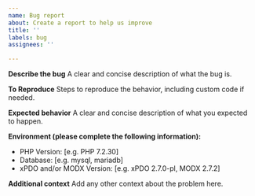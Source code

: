 ```yaml
---
name: Bug report
about: Create a report to help us improve
title: ''
labels: bug
assignees: ''

---
```


**Describe the bug**
A clear and concise description of what the bug is.

**To Reproduce**
Steps to reproduce the behavior, including custom code if needed.

**Expected behavior**
A clear and concise description of what you expected to happen.

**Environment (please complete the following information):**
 - PHP Version: [e.g. PHP 7.2.30]
 - Database: [e.g. mysql, mariadb]
 - xPDO and/or MODX Version: [e.g. xPDO 2.7.0-pl, MODX 2.7.2]

**Additional context**
Add any other context about the problem here.
